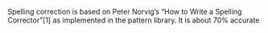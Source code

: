 Spelling correction is based on Peter Norvig’s “How to Write a Spelling Corrector”[1] as implemented in the pattern library. It is about 70% accurate
